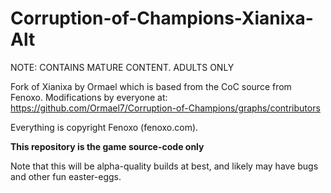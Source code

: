 Corruption-of-Champions-Xianixa-Alt
=======================

NOTE: CONTAINS MATURE CONTENT. ADULTS ONLY

Fork of Xianixa by Ormael which is based from the CoC source from Fenoxo.
Modifications by everyone at:  
https://github.com/Ormael7/Corruption-of-Champions/graphs/contributors

Everything is copyright Fenoxo (fenoxo.com).

**This repository is the game source-code only**

Note that this will be alpha-quality builds at best, and likely may have bugs and other fun easter-eggs.
